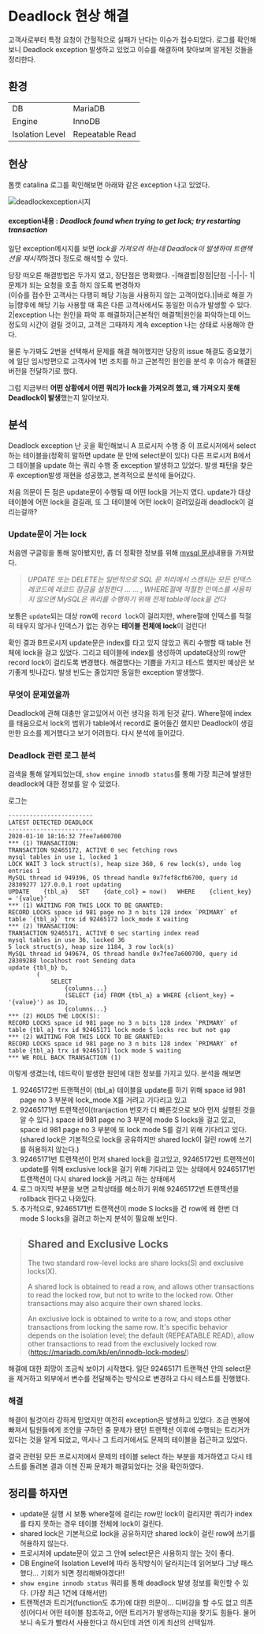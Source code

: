 # Deadlock 현상 해결
고객사로부터 특정 요청이 간헐적으로 실패가 난다는 이슈가 접수되었다. 로그를 확인해보니 Deadlock exception 발생하고 있었고 이슈를 해결하며 찾아보며 알게된 것들을 정리한다.

## 환경

|||
-|-
DB|MariaDB
Engine|InnoDB
Isolation Level| Repeatable Read

## 현상
톰캣 catalina 로그를 확인해보면 아래와 같은 exception 나고 있었다.

![deadlockexception시지](https://raw.githubusercontent.com/lingi-log/lingi-log/master/assets/images/db/deadlock_err_msg.PNG)

#### exception내용 : *Deadlock found when trying to get lock; try restarting transaction*
일단 exception메시지를 보면 *lock을 가져오려 하는데 Deadlock이 발생하여 트랜잭션을 재시작*하겠다 정도로 해석할 수 있다.

당장 떠오른 해결방법은 두가지 였고, 장단점은 명확했다.
-|해결법|장점|단점
-|-|-|-
1|문제가 되는 요청을 호출 하지 않도록 변경하자<br>(이슈를 접수한 고객사는 다행히 해당 기능을 사용하지 않는 고객이었다.)|바로 해결 가능|향후에 해당 기능 사용할 때 혹은 다른 고객사에서도 동일한 이슈가 발생할 수 있다.
2|exception 나는 원인을 파악 후 해결하자|근본적인 해결책|원인을 파악하는데 어느 정도의 시간이 걸릴 것이고, 고객은 그때까지 계속 exception 나는 상태로 사용해야 한다. 

물론 누가봐도 2번을 선택해서 문제를 해결 해야했지만 당장의 issue 해결도 중요했기에 일단 임시방편으로 고객사에 1번 조치를 하고 근본적인 원인을 분석 후 이슈가 해결된 버전을 전달하기로 했다.

그럼 지금부터 **어떤 상황에서 어떤 쿼리가 lock을 가져오려 했고, 왜 가져오지 못해 Deadlock이 발생**했는지 알아보자.

## 분석
Deadlock exception 난 곳을 확인해보니 A 프로시저 수행 중 이 프로시저에서 select 하는 테이블을(정확히 말하면 update 문 안에 select문이 있다) 다른 프로시저 B에서 그 테이블을 update 하는 쿼리 수행 중 exception 발생하고 있었다. 발생 패턴을 찾은 후 exception발생 재현을 성공했고, 본격적으로 분석에 들어갔다. 

처음 의문이 든 점은 update문이 수행될 때 어떤 lock을 거는지 였다. update가 대상 테이블에 어떤 lock을 걸길래, 또 그 테이블에 어떤 lock이 걸려있길래 deadlock이 걸리는걸까?

### Update문이 거는 lock
처음엔 구글링을 통해 알아봤지만, 좀 더 정확한 정보를 위해 [mysql 문서](https://dev.mysql.com/doc/refman/8.0/en/innodb-locks-set.html)내용을 가져왔다.

>*UPDATE 또는 DELETE는 일반적으로 SQL 문 처리에서 스캔되는 모든 인덱스 레코드에 레코드 잠금을 설정한다* ... ... , *WHERE절에 적절한 인덱스를 사용하지 않으면 MySQL은 쿼리를 수행하기 위해 전체 table에 lock을 건다*

보통은 `update`되는 대상 row에 `record lock`이 걸리지만, where절에 인덱스를 적절히 태우지 않거나 인덱스가 없는 경우는 **테이블 전체에 lock**이 걸린다!

확인 결과 B프로시저 update문은 index를 타고 있지 않았고 쿼리 수행할 때 table 전체에 lock을 걸고 있었다. 그리고 테이블에 index를 생성하여 update대상의 row만 record lock이 걸리도록 변경했다. 해결했다는 기쁨을 가지고 테스트 했지만 예상은 보기좋게 빗나갔다. 발생 빈도는 줄었지만 동일한 exception 발생했다.

### 무엇이 문제였을까
Deadlock에 관해 대충만 알고있어서 이런 생각을 하게 된것 같다. Where절에 index를 태움으로서 lock의 범위가 table에서 record로 줄어들긴 했지만 Deadlock이 생길만한 요소를 제거했다고 보기 어려웠다. 다시 분석에 들어갔다.

### Deadlock 관련 로그 분석
검색을 통해 알게되었는데, `show engine innodb status`를 통해 가장 최근에 발생한 deadlock에 대한 정보를 알 수 있었다.

로그는
```
------------------------
LATEST DETECTED DEADLOCK
------------------------
2020-01-10 18:16:32 7fee7a600700
*** (1) TRANSACTION:
TRANSACTION 92465172, ACTIVE 0 sec fetching rows
mysql tables in use 1, locked 1
LOCK WAIT 3 lock struct(s), heap size 360, 6 row lock(s), undo log entries 1
MySQL thread id 949396, OS thread handle 0x7fef8cfb6700, query id 28309277 127.0.0.1 root updating
UPDATE    {tbl_a}   SET    {date_col} = now()   WHERE    {client_key} = '{value}'
*** (1) WAITING FOR THIS LOCK TO BE GRANTED:
RECORD LOCKS space id 981 page no 3 n bits 128 index `PRIMARY` of table `{tbl_a}` trx id 92465172 lock_mode X waiting
*** (2) TRANSACTION:
TRANSACTION 92465171, ACTIVE 0 sec starting index read
mysql tables in use 36, locked 36
5 lock struct(s), heap size 1184, 3 row lock(s)
MySQL thread id 949674, OS thread handle 0x7fee7a600700, query id 28309288 localhost root Sending data
update {tbl_b} b, 
        (
            SELECT 
                {columns...}
                (SELECT {id} FROM {tbl_a} a WHERE {client_key} = '{value}') as ID,
                {columns...}
*** (2) HOLDS THE LOCK(S):
RECORD LOCKS space id 981 page no 3 n bits 128 index `PRIMARY` of table {tbl_a} trx id 92465171 lock mode S locks rec but not gap
*** (2) WAITING FOR THIS LOCK TO BE GRANTED:
RECORD LOCKS space id 981 page no 3 n bits 128 index `PRIMARY` of table {tbl_a} trx id 92465171 lock mode S waiting
*** WE ROLL BACK TRANSACTION (1)
```
이렇게 생겼는데, 데드락이 발생한 원인에 대한 정보를 가지고 있다.
분석을 해보면 
1. 92465172번 트랜잭션이 {tbl_a} 테이블을 update를 하기 위해 space id 981 page no 3 부분에  lock_mode X를 거려고 기다리고 있고 
2. 92465171번 트랜잭션이(tranjaction 번호가 더 빠른것으로 보아 먼저 실행된 것을 알 수 있다.) space id 981 page no 3 부분에 mode S locks을 걸고 있고, space id 981 page no 3 부분에 또 lock mode S를 걸기 위해 기다리고 있다.(shared lock은 기본적으로 lock을 공유하지만 shared lock이 걸린 row에 쓰기를 허용하지 않는다.)
4. 92465171번 트랜잭션이 먼저 shared lock을 걸고있고, 92465172번 트랜잭션이 update를 위해 exclusive lock을 걸기 위해 기다리고 있는 상태에서 92465171번 트랜잭션이 다시 shared lock을 거려고 하는 상태에서
5. 로그 마지막 부분을 보면 교착상태를 해소하기 위해 92465172번 트랜잭션을 rollback 한다고 나와있다. 
6. 추가적으로, 92465171번 트랜잭션이 mode S locks을 건 row에 왜 한번 더 mode S locks을 걸려고 하는지 분석이 필요해 보인다.

>## Shared and Exclusive Locks
>The two standard row-level locks are share locks(S) and exclusive locks(X).
>
>A shared lock is obtained to read a row, and allows other transactions to read the locked row, but not to write to the locked row. Other transactions may also acquire their own shared locks.
>
>An exclusive lock is obtained to write to a row, and stops other transactions from locking the same row. It's specific behavior depends on the isolation level; the default (REPEATABLE READ), allow other transactions to read from the exclusively locked row.(https://mariadb.com/kb/en/innodb-lock-modes/)

해결에 대한 희망이 조금씩 보이기 시작했다. 일단 92465171 트랜잭션 안의 select문을 제거하고 외부에서 변수를 전달해주는 방식으로 변경하고 다시 테스트를 진행했다.

### 해결
해결이 될것이라 강하게 믿었지만 여전히 exception은 발생하고 있었다. 조금 멘붕에 빠져서 팀원들에게 조언을 구하던 중 문제가 됐던 트랜잭션 이후에 수행되는 트리거가 있다는 것을 알게 되었고, 역시나 그 트리거에서도 문제의 테이블을 접근하고 있었다.

결국 관련된 모든 프로시저에서 문제의 테이블 select 하는 부분을 제거하였고 다시 테스트를 돌려본 결과 이젠 진짜 문제가 해결되었다는 것을 확인하였다.

## 정리를 하자면
* update문 실행 시 보통 where절에 걸리는 row만 lock이 걸리지만 쿼리가 index를 타지 못하는 경우 테이블 전체에 lock이 걸린다.
* shared lock은 기본적으로 lock을 공유하지만 shared lock이 걸린 row에 쓰기를 허용하지 않는다. 
* 프로시저에 update문이 있고 그 안에 select문은 사용하지 않는 것이 좋다.
* DB Engine의 Isolation Level에 따라 동작방식이 달라지는데 읽어보다 그냥 패스했다... 기회가 되면 정리해봐야겠다!!
* `show engine innodb status` 쿼리를 통해 deadlock 발생 정보를 확인할 수 있다. (가장 최근 1건에 대해서만)
* 트랜잭션과 트리거(function도 추가)에 대한 의문이... 디버깅을 할 수도 없고 의존성(어디서 어떤 테이블 참조하고, 어떤 트리거가 발생하는지)을 찾기도 힘들다. 물어보니 속도가 빨라서 사용한다고 하시던데 과연 이게 최선의 선택일까.
